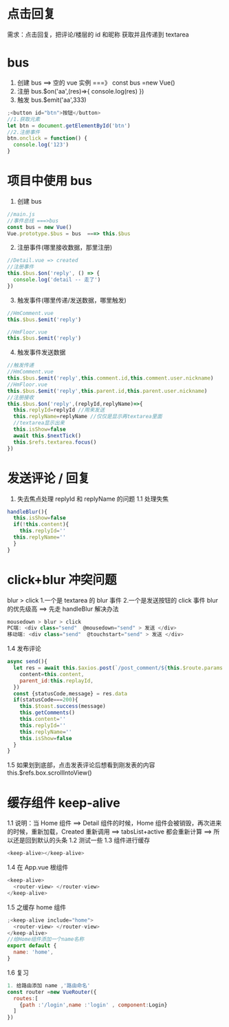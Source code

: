 # 点击回复

需求：点击回复，把评论/楼层的 id 和昵称 获取并且传递到 textarea

# bus

1. 创建 bus ==> 空的 vue 实例 ===》 const bus =new Vue()
2. 注册 bus.\$on('aa',(res)=>{
   console.log(res)
   })
3. 触发 bus.\$emit('aa',333)

```js
;<button id="btn">按钮</button>
//1.获取元素
let btn = document.getElementById('btn')
//2.注册事件
btn.onclick = function() {
  console.log('123')
}
```

# 项目中使用 bus

1. 创建 bus

```js
//main.js
//事件总线 ===>bus
const bus = new Vue()
Vue.prototype.$bus = bus  ===> this.$bus
```

2. 注册事件(哪里接收数据，那里注册)

```js
//Detail.vue => created
//注册事件
this.$bus.$on('reply', () => {
  console.log('detail -- 走了')
})
```

3. 触发事件(哪里传递/发送数据，哪里触发)

```js
//HmComment.vue
this.$bus.$emit('reply')

//HmFloor.vue
this.$bus.$emit('reply')
```

4. 触发事件发送数据

```js
//触发传递
//HmComment.vue
this.$bus.$emit('reply',this.comment.id,this.comment.user.nickname)
//HmFloor.vue
this.$bus.$emit('reply',this.parent.id,this.parent.user.nickname)
//注册接收
this.$bus.$on('reply',(replyId,replyName)=>{
  this.replyId=replyId //用来发送
  this.replyName=replyName //仅仅是显示再textarea里面
  //textarea显示出来
  this.isShow=false
  await this.$nextTick()
  this.$refs.textarea.focus()
})
```

# 发送评论 / 回复

1. 失去焦点处理 replyId 和 replyName 的问题
   1.1 处理失焦

```js
handleBlur(){
  this.isShow=false
  if(!this.content){
    this.replyId=''
  this.replyName=''
  }
}
```

# click+blur 冲突问题

blur > click 1.一个是 textarea 的 blur 事件 2.一个是发送按钮的 click 事件
blur 的优先级高 ==> 先走 handleBlur
解决办法

```js
mousedown > blur > click
PC端: <div class="send"  @mousedown="send" > 发送 </div>
移动端: <div class="send"  @touchstart="send" > 发送 </div>
```

1.4 发布评论

```js
async send(){
  let res = await this.$axios.post(`/post_comment/${this.$route.params.id}`,{
    content=this.content,
    parent_id:this.replayId,
  })
  const {statusCode,message} = res.data
  if(statusCode===200){
    this.$toast.success(message)
    this.getComments()
    this.content=''
    this.replyId=''
    this.replyName=''
    this.isShow=false
  }
}
```

1.5 如果划到底部，点击发表评论后想看到刚发表的内容
this.\$refs.box.scrollIntoView()

# 缓存组件 keep-alive

1.1 说明：当 Home 组件 ==> Detail 组件的时候，Home 组件会被销毁，再次进来的时候，重新加载，Created 重新调用 ==> tabsList+active 都会重新计算 ==> 所以还是回到默认的头条
1.2 测试一些
1.3 组件进行缓存

```js
<keep-alive></keep-alive>
```

1.4 在 App.vue 根组件

```js
<keep-alive>
  <router-view> </router-view>
</keep-alive>
```

1.5 之缓存 home 组件

```js
;<keep-alive include="home">
  <router-view> </router-view>
</keep-alive>
//给Home组件添加一个name名称
export default {
  name: 'home',
}
```

1.6 复习

```js
1. 给路由添加 name ,'路由命名'
const router =new VueRouter({
  routes:[
    {path :'/login',name :'login' , component:Login}
  ]
})
```
